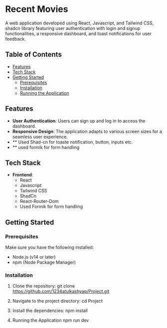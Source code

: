 # Recent Movies

A web application developed using React, Javascript, and Tailwind CSS, shadcn library featuring user authentication with login and signup functionalities, a responsive dashboard, and toast notifications for user feedback.

## Table of Contents

- [Features](#features)
- [Tech Stack](#tech-stack)
- [Getting Started](#getting-started)
  - [Prerequisites](#prerequisites)
  - [Installation](#installation)
  - [Running the Application](#running-the-application)

## Features

- **User Authentication**: Users can sign up and log in to access the dashboard.
- **Responsive Design**: The application adapts to various screen sizes for a seamless user experience.
- ** Used Shad-cn for toaste notification, button, inputs etc.
- ** used formik for form handling

## Tech Stack

- **Frontend**: 
  - React
  - Javascript
  - Tailwind CSS
  - ShadCn
  - React-Router-Dom
  - Used Formik for form handling

## Getting Started

### Prerequisites

Make sure you have the following installed:

- Node.js (v14 or later)
- npm (Node Package Manager)

### Installation

1. Clone the repository:
   git clone https://github.com/1234atulkashyap/Project.git

2. Navigate to the project directory:
    cd Project

3. Install the dependencies:
    npm install

4. Running the Application
   npm run dev



